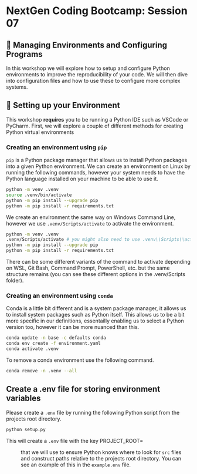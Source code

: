 # NextGen Coding Bootcamp: Session 07

## :wave: Managing Environments and Configuring Programs

In this workshop we will explore how to setup and configure Python environments to improve the reproducibility of your code. We will then dive into configuration files and how to use these to configure more complex systems. 

## :wrench: Setting up your Environment

This workshop **requires** you to be running a Python IDE such as VSCode or PyCharm. First, we will explore a couple of different methods for creating Python virtual environments

### Creating an environment using `pip`

`pip` is a Python package manager that allows us to install Python packages into a given Python environment. We can create an environment on Linux by running the following commands, however your system needs to have the Python language installed on your machine to be able to use it.

```Bash
python -m venv .venv
source .venv/bin/activate
python -m pip install --upgrade pip
python -m pip install -r requirements.txt
```

We create an environment the same way on Windows Command Line, however we use `.venv/Scripts/activate` to activate the environment.

```Bash
python -m venv .venv
.venv/Scripts/activate # you might also need to use .venv\\Scripts\\activate
python -m pip install --upgrade pip
python -m pip install -r requirements.txt
```

There can be some different variants of the command to activate depending on WSL, Git Bash, Command Prompt, PowerShell, etc. but the same structure remains (you can see these different options in the .venv/Scripts folder).


### Creating an environment using `conda`

Conda is a little bit different and is a system package manager, it allows us to install system packages such as Python itself. This allows us to be a bit more specific in our definitions, essentailly enabling us to select a Python version too, however it can be more nuanced than this. 

```Bash
conda update -n base -c defaults conda
conda env create -f environment.yaml
conda activate .venv
```

To remove a conda environment use the following command.

```Bash
conda remove -n .venv --all
```


## Create a .env file for storing environment variables

Please create a `.env` file by running the following Python script from the projects root directory.

```Bash
python setup.py
```

This will create a `.env` file with the key PROJECT_ROOT=<dir> that we will use to ensure Python knows where to look for `src` files and construct paths relative to the projects root directory. You can see an example of this in the `example.env` file.
